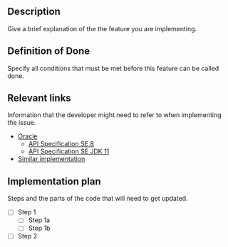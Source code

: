 <!--
Issues are used break-up a large piece of work into small, discrete tasks that can
move independently through the build workflow steps. Once created, an issue is usually 
refined in order to populate and review the implementation plan and weight.
-->

## Description
Give a brief explanation of the the feature you are implementing.

## Definition of Done
Specify all conditions that must be met before this feature can be called done.

## Relevant links
Information that the developer might need to refer to when implementing the issue.
- [Oracle](https://docs.oracle.com/en/java/javase/11/)
  - [API Specification SE 8](https://docs.oracle.com/javase/8/docs/api/index.html)
  - [API Specification SE JDK 11](https://docs.oracle.com/en/java/javase/11/docs/api/index.html)
- [Similar implementation](https://www.geeksforgeeks.org/beginning-java-programming-with-hello-world-example/)

## Implementation plan
Steps and the parts of the code that will need to get updated.
- [ ] Step 1
  - [ ] Step 1a
  - [ ] Step 1b
- [ ] Step 2